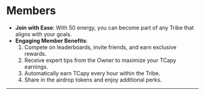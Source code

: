 # Members

* **Join with Ease**: With 50 energy, you can become part of any Tribe that aligns with your goals.
* **Engaging Member Benefits**:
  1. Compete on leaderboards, invite friends, and earn exclusive rewards.
  2. Receive expert tips from the Owner to maximize your TCapy earnings.
  3. Automatically earn TCapy every hour within the Tribe.
  4. Share in the airdrop tokens and enjoy additional perks.

***

